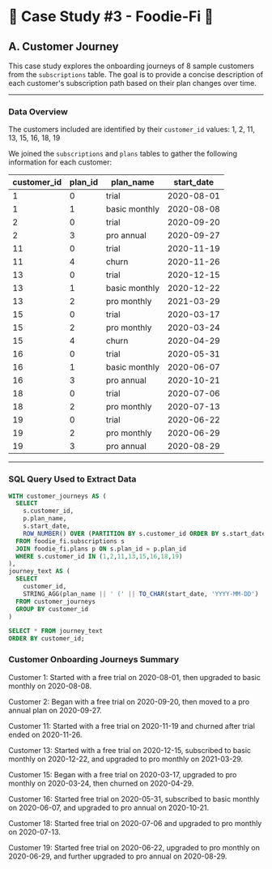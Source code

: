 # 🥑 Case Study #3 - Foodie-Fi 🥑

## A. Customer Journey

This case study explores the onboarding journeys of 8 sample customers from the `subscriptions` table. The goal is to provide a concise description of each customer's subscription path based on their plan changes over time.

---

### Data Overview

The customers included are identified by their `customer_id` values: 1, 2, 11, 13, 15, 16, 18, 19


We joined the `subscriptions` and `plans` tables to gather the following information for each customer:

| customer_id | plan_id | plan_name     | start_date  |
|-------------|----------|---------------|-------------|
| 1           | 0        | trial         | 2020-08-01  |
| 1           | 1        | basic monthly | 2020-08-08  |
| 2           | 0        | trial         | 2020-09-20  |
| 2           | 3        | pro annual    | 2020-09-27  |
| 11          | 0        | trial         | 2020-11-19  |
| 11          | 4        | churn         | 2020-11-26  |
| 13          | 0        | trial         | 2020-12-15  |
| 13          | 1        | basic monthly | 2020-12-22  |
| 13          | 2        | pro monthly   | 2021-03-29  |
| 15          | 0        | trial         | 2020-03-17  |
| 15          | 2        | pro monthly   | 2020-03-24  |
| 15          | 4        | churn         | 2020-04-29  |
| 16          | 0        | trial         | 2020-05-31  |
| 16          | 1        | basic monthly | 2020-06-07  |
| 16          | 3        | pro annual    | 2020-10-21  |
| 18          | 0        | trial         | 2020-07-06  |
| 18          | 2        | pro monthly   | 2020-07-13  |
| 19          | 0        | trial         | 2020-06-22  |
| 19          | 2        | pro monthly   | 2020-06-29  |
| 19          | 3        | pro annual    | 2020-08-29  |

---

### SQL Query Used to Extract Data

```sql
WITH customer_journeys AS ( 
  SELECT
    s.customer_id,
    p.plan_name,
    s.start_date,
    ROW_NUMBER() OVER (PARTITION BY s.customer_id ORDER BY s.start_date) AS step_num
  FROM foodie_fi.subscriptions s
  JOIN foodie_fi.plans p ON s.plan_id = p.plan_id
  WHERE s.customer_id IN (1,2,11,13,15,16,18,19)
),
journey_text AS (
  SELECT
    customer_id,
    STRING_AGG(plan_name || ' (' || TO_CHAR(start_date, 'YYYY-MM-DD') || ')', ', ' ORDER BY step_num) AS journey
  FROM customer_journeys
  GROUP BY customer_id
)

SELECT * FROM journey_text
ORDER BY customer_id;
```

### Customer Onboarding Journeys Summary
Customer 1: Started with a free trial on 2020-08-01, then upgraded to basic monthly on 2020-08-08.

Customer 2: Began with a free trial on 2020-09-20, then moved to a pro annual plan on 2020-09-27.

Customer 11: Started with a free trial on 2020-11-19 and churned after trial ended on 2020-11-26.

Customer 13: Started with a free trial on 2020-12-15, subscribed to basic monthly on 2020-12-22, and upgraded to pro monthly on 2021-03-29.

Customer 15: Began with a free trial on 2020-03-17, upgraded to pro monthly on 2020-03-24, then churned on 2020-04-29.

Customer 16: Started free trial on 2020-05-31, subscribed to basic monthly on 2020-06-07, and upgraded to pro annual on 2020-10-21.

Customer 18: Started free trial on 2020-07-06 and upgraded to pro monthly on 2020-07-13.

Customer 19: Started free trial on 2020-06-22, upgraded to pro monthly on 2020-06-29, and further upgraded to pro annual on 2020-08-29.

